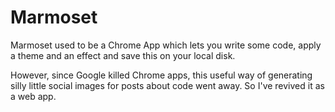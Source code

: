 Marmoset
========

Marmoset used to be a Chrome App which lets you write some code, apply a theme and an effect and save this on your local disk.

However, since Google killed Chrome apps, this useful way of generating silly little social images for posts about code went away. So I've revived it as a web app.